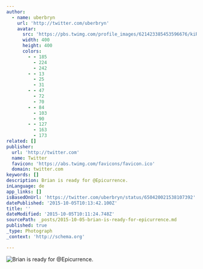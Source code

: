 ```yaml
---
author:
  - name: uberbryn
    url: 'http://twitter.com/uberbryn'
    avatar:
      src: 'https://pbs.twimg.com/profile_images/621423385453596676/kiRrC0bW_400x400.jpg'
      width: 400
      height: 400
      colors:
        - - 185
          - 224
          - 242
        - - 13
          - 25
          - 31
        - - 47
          - 72
          - 70
        - - 84
          - 103
          - 90
        - - 127
          - 163
          - 173
related: []
publisher:
  url: 'http://twitter.com'
  name: Twitter
  favicon: 'https://abs.twimg.com/favicons/favicon.ico'
  domain: twitter.com
keywords: []
description: Brian is ready for @Epicurrence.
inLanguage: de
app_links: []
isBasedOnUrl: 'https://twitter.com/uberbryn/status/650420021538107392'
datePublished: '2015-10-05T10:13:42.100Z'
title: ''
dateModified: '2015-10-05T10:11:24.748Z'
sourcePath: _posts/2015-10-05-brian-is-ready-for-epicurrence.md
published: true
_type: Photograph
_context: 'http://schema.org'

---
```

![Brian is ready for &commat;Epicurrence&period;](https://pbs.twimg.com/media/CQbBj7iUsAEGmlo.jpg:large)